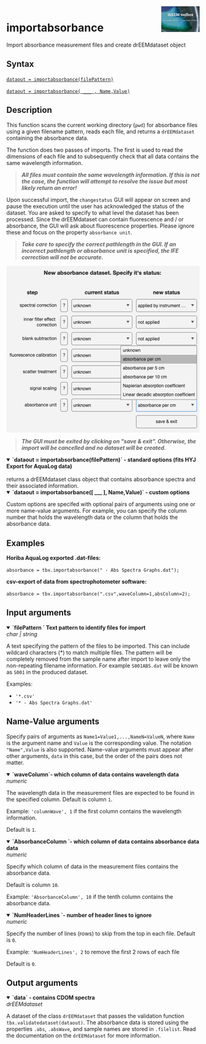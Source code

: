 <img src="top right corner logo.png" width="100" height="auto" align="right"/>

# importabsorbance
Import absorbance measurement files and create drEEMdataset object



## Syntax
[`dataout = importabsorbance(filePattern)`](#syntax1)

[`dataout = importabsorbance( ___ , Name,Value)`](#syntax2)



## Description

This function scans the current working directory (`pwd`) for absorbance files using a given filename pattern, reads each file, and returns a `drEEMdataset` containing the absorbance data.

The function does two passes of imports. The first is used to read the dimensions of each file and to subsequently check that all data contains the same wavelength information.

> ***All files must contain the same wavelength information. If this is not the case, the function will attempt to resolve the issue but most likely return an error!***

Upon successful import, the `changestatus` GUI will appear on screen and pause the execution until the user has acknowledged the status of the dataset. You are asked to specify to what level the dataset has been processed. Since the drEEMdataset can contain fluorescence and / or absorbance, the GUI will ask about fluorescence properties. Please ignore these and focus on the property `absorbance unit`.

> ***Take care to specify the correct pathlength in the GUI. If an incorrect pathlength or absorbance unit is specified, the IFE correction will not be accurate.***

 <img src="newabsdata.png" width="auto" height="auto" align="center"/>

> ***The GUI must be exited by clicking on "save & exit". Otherwise, the import will be cancelled and no dataset will be created.***


<details open>
<summary><b>
`dataout = importabsorbance(filePattern)` - standard options (fits HYJ Export for AquaLog data)</b>
</summary>
<a name="syntax1"></a><br>
returns a drEEMdataset class object that contains absorbance spectra and   their associated information.

</details>

<details open>
<summary><b>
`dataout = importabsorbance([ ___ ], Name,Value)` - custom options</b>
</summary>
<a name="syntax2"></a>

Custom options are specifed with optional pairs of arguments using one or more name-value arguments. For example, you can specify the column number that holds the wavelength data or the column that holds the absorbance data.

</details>

## Examples

<strong>Horiba AquaLog exported .dat-files:</strong>

`absorbance = tbx.importabsorbance(" - Abs Spectra Graphs.dat");`
      
<strong>csv-export of data from spectrophotometer software:</strong>

`absorbance = tbx.importabsorbance(".csv",waveColumn=1,absColumn=2);`

## Input arguments
<details open>
    <summary><b>`filePattern ` Text pattern to identify files for import</b></summary>
    <i>char | string</i>
        
A text specifying the pattern of the files to be imported. This can include wildcard characters (*) to match multiple files. The pattern will be completely removed from the sample name after import to leave only the non-repeating filename information. For example `S001ABS.dat` will be known as `S001` in the produced dataset.

Examples:

* `'*.csv'`
* `'* - Abs Spectra Graphs.dat'`

</details>

## Name-Value arguments
Specify pairs of arguments as `Name1=Value1,...,NameN=ValueN`, where `Name` is the argument name and `Value` is the corresponding value. The notation `"Name",Value` is also supported. Name-value arguments must appear after other arguments, `data` in this case, but the order of the pairs does not matter. 
<a name="NameValue"></a>


<details open>
    <summary><b>`waveColumn`- which column of data contains wavelength data</b></summary>
    <i>numeric</i>
    
The wavelength data in the measurement files are expected to be found in the specified column. Default is column `1`.<br>


Example: `'columnWave', 1` if the first column contains the wavelength information.

Default is `1`.

</details>

<details open>
    <summary><b>`AbsorbanceColumn `- which column of data contains absorbance data data</b></summary>
    <i>numeric</i>

Specify which column of data in the measurement files contains the absorbance data. 

Default is column `10`.
</details>

Example: `'AbsorbanceColumn', 10` if the tenth column contains the absorbance data.
    
</details>

<details open>
    <summary><b>`NumHeaderLines `- number of header lines to ignore</b></summary>
    <i>numeric</i>

Specify the number of  lines (rows) to skip from the top in each file. Default is `0`.<br>

Example: `'NumHeaderLines', 2` to remove the first 2 rows of each file<br>

Default is `0`.

</details>

## Output arguments
<details open>
    <summary><b>`data` - contains CDOM spectra </b></summary>
    <i>drEEMdataset</i>
        
A dataset of the class `drEEMdataset` that passes the validation function `tbx.validatedataset(dataout)`.
The absorbance data is stored using the properties `.abs`, `.absWave`, and sample names are stored in `.filelist`. Read the documentation on the `drEEMdataset` for more information.

</details>